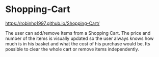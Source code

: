 # Shopping-Cart

https://robinho1997.github.io/Shopping-Cart/

The user can add/remove Items from a Shopping Cart.
The price and number of the items is visually updated so the user always knows how much is in his basket and what the cost of his purchase would be.
Its possible to clear the whole cart or remove items independently.
